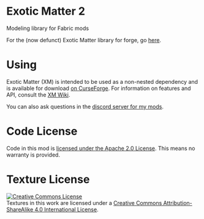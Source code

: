 # Exotic Matter 2
Modeling library for Fabric mods

For the (now defunct) Exotic Matter library for forge, go [here](https://github.com/grondag/Exotic-Matter). 

# Using
Exotic Matter (XM) is intended to be used as a non-nested dependency and is available for download [on CurseForge](https://www.curseforge.com/minecraft/mc-mods/exotic-matter-library).  For information on features and API, consult the [XM Wiki](https://github.com/grondag/exotic-matter-2/wiki).

You can also ask questions in the [discord server for my mods](https://discord.gg/7NaqR2e).

# Code License
Code in this mod is [licensed under the Apache 2.0 License](http://www.apache.org/licenses/LICENSE-2.0). This means no warranty is provided.

# Texture License
<a rel="license" href="http://creativecommons.org/licenses/by-sa/4.0/"><img alt="Creative Commons License" style="border-width:0" src="https://i.creativecommons.org/l/by-sa/4.0/88x31.png" /></a><br />Textures in this work are licensed under a <a rel="license" href="http://creativecommons.org/licenses/by-sa/4.0/">Creative Commons Attribution-ShareAlike 4.0 International License</a>.

